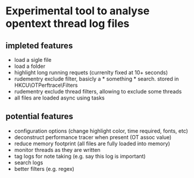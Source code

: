 # Experimental tool to analyse opentext thread log files

## impleted features
* load a sigle file
* load a folder
* highlight long running requets (currenlty fixed at 10+ seconds)
* rudementry exclude filter, basicly a * something * search. stored in HKCU\OTPerftrace\Filters
* rudementry exclude thread filters, allowing to exclude some threads 
* all files are loaded async using tasks

## potential features
* configuration options (change highlight color, time required, fonts, etc)
* deconstruct performance tracer when present (OT assoc value)
* reduce memory footprint (all files are fully loaded into memory)
* monitor threads as they are written
* tag logs for note taking (e.g. say this log is important)
* search logs
* better filters (e.g. regex)
